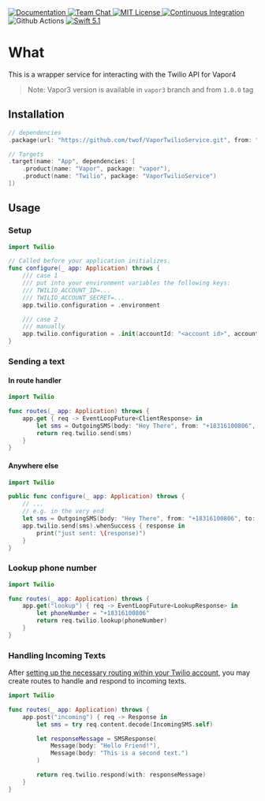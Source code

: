 
<a href="http://docs.vapor.codes/3.0/">
    <img src="http://img.shields.io/badge/read_the-docs-2196f3.svg" alt="Documentation">
</a>
<a href="https://discord.gg/vapor">
    <img src="https://img.shields.io/discord/431917998102675485.svg" alt="Team Chat">
</a>
<a href="LICENSE">
    <img src="http://img.shields.io/badge/license-MIT-brightgreen.svg" alt="MIT License">
</a>
<a href="https://circleci.com/gh/vapor/api-template">
    <img src="https://circleci.com/gh/vapor/api-template.svg?style=shield" alt="Continuous Integration">
</a>
<img src="https://img.shields.io/github/workflow/status/twof/VaporTwilioService/test" alt="Github Actions">
<a href="https://swift.org">
    <img src="http://img.shields.io/badge/swift-5.1-brightgreen.svg" alt="Swift 5.1">
</a>

# What

This is a wrapper service for interacting with the Twilio API for Vapor4
> Note: Vapor3 version is available in `vapor3` branch and from `1.0.0` tag

## Installation

```swift
// dependencies
.package(url: "https://github.com/twof/VaporTwilioService.git", from: "2.0.0")

// Targets
.target(name: "App", dependencies: [
    .product(name: "Vapor", package: "vapor"),
    .product(name: "Twilio", package: "VaporTwilioService")
])
```

## Usage

### Setup
```swift
import Twilio

// Called before your application initializes.
func configure(_ app: Application) throws {
    /// case 1
    /// put into your environment variables the following keys:
    /// TWILIO_ACCOUNT_ID=...
    /// TWILIO_ACCOUNT_SECRET=...
    app.twilio.configuration = .environment

    /// case 2
    /// manually
    app.twilio.configuration = .init(accountId: "<account id>", accountSecret: "<account secret>")
}
```
### Sending a text

#### In route handler

```swift
import Twilio

func routes(_ app: Application) throws {
    app.get { req -> EventLoopFuture<ClientResponse> in
        let sms = OutgoingSMS(body: "Hey There", from: "+18316100806", to: "+14083688346")
        return req.twilio.send(sms)
    }
}
```

#### Anywhere else

```swift
import Twilio

public func configure(_ app: Application) throws {
    // ...
    // e.g. in the very end
    let sms = OutgoingSMS(body: "Hey There", from: "+18316100806", to: "+14083688346")
    app.twilio.send(sms).whenSuccess { response in
        print("just sent: \(response)")
    }
}
```

### Lookup phone number

```swift
import Twilio

func routes(_ app: Application) throws {
    app.get("lookup") { req -> EventLoopFuture<LookupResponse> in
        let phoneNumber = "+18316100806"
        return req.twilio.lookup(phoneNumber)
    }
}
```

### Handling Incoming Texts
After [setting up the necessary routing within your Twilio account](https://www.twilio.com/docs/sms/twiml#twilios-request-to-your-application), you may create routes to handle and respond to incoming texts.

```swift
import Twilio

func routes(_ app: Application) throws {
    app.post("incoming") { req -> Response in
        let sms = try req.content.decode(IncomingSMS.self)

        let responseMessage = SMSResponse(
            Message(body: "Hello Friend!"),
            Message(body: "This is a second text.")
        )

        return req.twilio.respond(with: responseMessage)
    }
}
```
